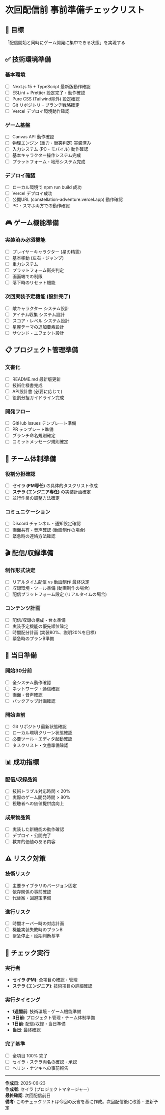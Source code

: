 # 次回配信前 事前準備チェックリスト

## 🎯 目標
「配信開始と同時にゲーム開発に集中できる状態」を実現する

## ✅ 技術環境準備

### 基本環境
- [ ] Next.js 15 + TypeScript 最新版動作確認
- [ ] ESLint + Prettier 設定完了・動作確認
- [ ] Pure CSS (Tailwind除外) 設定確認
- [ ] Git リポジトリ・ブランチ戦略確定
- [ ] Vercel デプロイ環境動作確認

### ゲーム基盤
- [ ] Canvas API 動作確認
- [ ] 物理エンジン (重力・衝突判定) 実装済み
- [ ] 入力システム (PC・モバイル) 動作確認
- [ ] 基本キャラクター操作システム完成
- [ ] プラットフォーム・地形システム完成

### デプロイ確認
- [ ] ローカル環境で npm run build 成功
- [ ] Vercel デプロイ成功
- [ ] 公開URL (constellation-adventure.vercel.app) 動作確認
- [ ] PC・スマホ両方での動作確認

## 🎮 ゲーム機能準備

### 実装済み必須機能
- [ ] プレイヤーキャラクター (星の精霊)
- [ ] 基本移動 (左右・ジャンプ)
- [ ] 重力システム
- [ ] プラットフォーム衝突判定
- [ ] 画面端での制限
- [ ] 落下時のリセット機能

### 次回実装予定機能 (設計完了)
- [ ] 敵キャラクター システム設計
- [ ] アイテム収集 システム設計  
- [ ] スコア・レベル システム設計
- [ ] 星座テーマの追加要素設計
- [ ] サウンド・エフェクト設計

## 📋 プロジェクト管理準備

### 文書化
- [ ] README.md 最新版更新
- [ ] 技術仕様書完成
- [ ] API設計書 (必要に応じて)
- [ ] 役割分担ガイドライン完成

### 開発フロー
- [ ] GitHub Issues テンプレート準備
- [ ] PR テンプレート準備
- [ ] ブランチ命名規則確定
- [ ] コミットメッセージ規則確定

## 👥 チーム体制準備

### 役割分担確認
- [ ] **セイラ (PM専任)** の具体的タスクリスト作成
- [ ] **ステラ (エンジニア専任)** の実装計画確定
- [ ] 並行作業の調整方法確定

### コミュニケーション
- [ ] Discord チャンネル・通知設定確認
- [ ] 画面共有・音声確認 (動画制作の場合)
- [ ] 緊急時の連絡方法確認

## 🎬 配信/収録準備

### 制作形式決定
- [ ] リアルタイム配信 vs 動画制作 最終決定
- [ ] 収録環境・ツール準備 (動画制作の場合)
- [ ] 配信プラットフォーム設定 (リアルタイムの場合)

### コンテンツ計画
- [ ] 配信/収録の構成・台本準備
- [ ] 実装予定機能の優先順位確定
- [ ] 時間配分計画 (実装80%、説明20%を目標)
- [ ] 緊急時のプランB準備

## 🔧 当日準備

### 開始30分前
- [ ] 全システム動作確認
- [ ] ネットワーク・通信確認
- [ ] 画面・音声確認
- [ ] バックアップ計画確認

### 開始直前
- [ ] Git リポジトリ最新状態確認
- [ ] ローカル環境クリーン状態確認
- [ ] 必要ツール・エディタ起動確認
- [ ] タスクリスト・文書準備確認

## 📊 成功指標

### 配信/収録品質
- [ ] 技術トラブル対応時間 < 20%
- [ ] 実際のゲーム開発時間 > 80%
- [ ] 視聴者への価値提供度向上

### 成果物品質
- [ ] 実装した新機能の動作確認
- [ ] デプロイ・公開完了
- [ ] 教育的価値のある内容

## ⚠️ リスク対策

### 技術リスク
- [ ] 主要ライブラリのバージョン固定
- [ ] 依存関係の事前確認
- [ ] 代替案・回避策準備

### 進行リスク
- [ ] 時間オーバー時の対応計画
- [ ] 機能実装失敗時のプランB
- [ ] 緊急停止・延期判断基準

## 📅 チェック実行

### 実行者
- **セイラ (PM)**: 全項目の確認・管理
- **ステラ (エンジニア)**: 技術項目の詳細確認

### 実行タイミング
- **1週間前**: 技術環境・ゲーム機能準備
- **3日前**: プロジェクト管理・チーム体制準備  
- **1日前**: 配信/収録・当日準備
- **当日**: 最終確認

### 完了基準
- [ ] 全項目 100% 完了
- [ ] セイラ・ステラ両名の確認・承認
- [ ] ヘリン・ナツキへの事前報告

---

**作成日**: 2025-06-23  
**作成者**: セイラ (プロジェクトマネージャー)  
**最終確認**: 次回配信前日  
**備考**: このチェックリストは今回の反省を基に作成。次回配信後に改善・更新予定